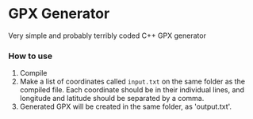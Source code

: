 # GPX Generator

Very simple and probably terribly coded C++ GPX generator

### How to use

1. Compile
2. Make a list of coordinates called `input.txt` on the same folder as the compiled file. Each coordinate should be in their individual lines, and longitude and latitude should be separated by a comma.
3. Generated GPX will be created in the same folder, as 'output.txt'.
